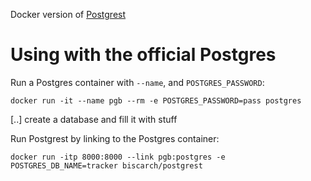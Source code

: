 Docker version of [Postgrest](https://github.com/begriffs/postgrest)

# Using with the official Postgres

Run a Postgres container with `--name`, and `POSTGRES_PASSWORD`:

```
docker run -it --name pgb --rm -e POSTGRES_PASSWORD=pass postgres
```

[..] create a database and fill it with stuff

Run Postgrest by linking to the Postgres container:

```
docker run -itp 8000:8000 --link pgb:postgres -e POSTGRES_DB_NAME=tracker biscarch/postgrest
```
